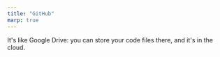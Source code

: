 ```yaml
---
title: "GitHub"
marp: true
---
```



It's like Google Drive: you can store your code files there,
and it's in the cloud.


